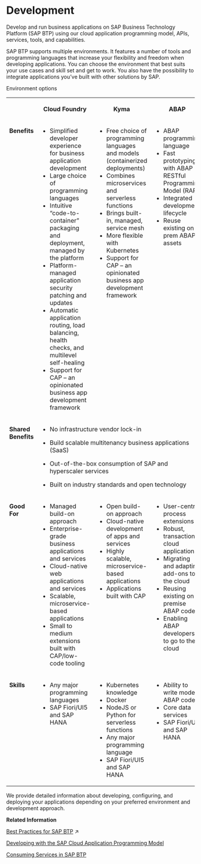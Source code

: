 <!-- loioc2fec62b49fa43b8bd945c85ecc2e5bd -->

# Development

Develop and run business applications on SAP Business Technology Platform \(SAP BTP\) using our cloud application programming model, APIs, services, tools, and capabilities.

SAP BTP supports multiple environments. It features a number of tools and programming languages that increase your flexibility and freedom when developing applications. You can choose the environment that best suits your use cases and skill set and get to work. You also have the possibility to integrate applications you’ve built with other solutions by SAP.

<a name="loioc2fec62b49fa43b8bd945c85ecc2e5bd__table_jsf_jmx_l4b"/>Environment options


<table>
<tr>
<th valign="top">

 



</th>
<th valign="top">

Cloud Foundry



</th>
<th valign="top">

Kyma



</th>
<th valign="top">

ABAP



</th>
</tr>
<tr>
<td valign="top">

**Benefits**



</td>
<td valign="top">

-   Simplified developer experience for business application development
-   Large choice of programming languages
-   Intuitive “code-to-container” packaging and deployment, managed by the platform
-   Platform-managed application security patching and updates
-   Automatic application routing, load balancing, health checks, and multilevel self-healing
-   Support for CAP – an opinionated business app development framework



</td>
<td valign="top">

-   Free choice of programming languages and models \(containerized deployments\)
-   Combines microservices and serverless functions
-   Brings built-in, managed, service mesh
-   More flexible with Kubernetes
-   Support for CAP – an opinionated business app development framework



</td>
<td valign="top">

-   ABAP programming language
-   Fast prototyping with ABAP RESTful Programming Model \(RAP\)
-   Integrated development lifecycle
-   Reuse existing on-prem ABAP assets



</td>
</tr>
<tr>
<td valign="top">

**Shared Benefits**



</td>
<td valign="top" colspan="3">

-   No infrastructure vendor lock-in

-   Build scalable multitenancy business applications \(SaaS\)

-   Out-of-the-box consumption of SAP and hyperscaler services

-   Built on industry standards and open technology




</td>
</tr>
<tr>
<td valign="top">

**Good For**



</td>
<td valign="top">

-   Managed build-on approach
-   Enterprise-grade business applications and services
-   Cloud-native web applications and services
-   Scalable, microservice-based applications
-   Small to medium extensions built with CAP/low-code tooling



</td>
<td valign="top">

-   Open build-on approach
-   Cloud-native development of apps and services
-   Highly scalable, microservice-based applications
-   Applications built with CAP



</td>
<td valign="top">

-   User-centric process extensions
-   Robust, transactional cloud applications
-   Migrating and adapting add-ons to the cloud
-   Reusing existing on-premise ABAP code
-   Enabling ABAP developers to go to the cloud



</td>
</tr>
<tr>
<td valign="top">

**Skills**



</td>
<td valign="top">

-   Any major programming languages
-   SAP Fiori/UI5 and SAP HANA



</td>
<td valign="top">

-   Kubernetes knowledge
-   Docker
-   NodeJS or Python for serverless functions
-   Any major programming language
-   SAP Fiori/UI5 and SAP HANA



</td>
<td valign="top">

-   Ability to write modern ABAP code
-   Core data services
-   SAP Fiori/UI5 and SAP HANA



</td>
</tr>
</table>

We provide detailed information about developing, configuring, and deploying your applications depending on your preferred environment and development approach.

**Related Information**  


[Best Practices for SAP BTP](https://help.sap.com/viewer/df50977d8bfa4c9a8a063ddb37113c43/Cloud/en-US/9f2bb927464e4d1ba3d13b2d79ca9bd1.html "This document helps you plan and set up your landscape and your lifecycle management for running applications on SAP Business Technology Platform (SAP BTP). It contains best practices and recommendations for planning development projects – from setting up the correct organizational structure to creating an account and security model, to developing and operating applications.") :arrow_upper_right:

[Developing with the SAP Cloud Application Programming Model](developing-with-the-sap-cloud-application-programming-model-00823f9.md "The SAP Cloud Application Programming Model (CAP) is a framework of languages, libraries, and tools for building enterprise-grade services and applications. It guides developers along a ‘golden path’ of proven best practices and a great wealth of out-of-the-box solutions to recurring tasks.")



[Consuming Services in SAP BTP](https://help.sap.com/viewer/09cc82baadc542a688176dce601398de/Cloud/en-US/f13b6c63eef341bc8b7d25b352401c92.html)

